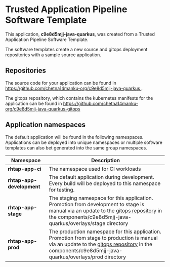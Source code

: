 # Trusted Application Pipeline Software Template

This application, **c9e8d5mjj-java-quarkus**, was created from a Trusted Application Pipeline Software Template.

The software templates create a new source and gitops deployment repositories with a sample source application. 

## Repositories

The source code for your application can be found in [https://github.com/chetna14manku-org/c9e8d5mjj-java-quarkus ](https://github.com/chetna14manku-org/c9e8d5mjj-java-quarkus ).
 
The gitops repository, which contains the kubernetes manifests for the application can be found in 
[https://github.com/chetna14manku-org/c9e8d5mjj-java-quarkus-gitops ](https://github.com/chetna14manku-org/c9e8d5mjj-java-quarkus-gitops ) 

## Application namespaces 

The default application will be found in the following namespaces. Applications can be deployed into unique namespaces or multiple software templates can also bet generated into the same group namespaces.  

|  Namespace   |  Description   |  
| -------- | -------- |
| **rhtap-app-ci** | The namespace used for CI workloads |
| **rhtap-app-development** | The default application during development. Every build will be deployed to this namespace for testing. |
| **rhtap-app-stage** | The staging namespace for this application. Promotion from development to stage is manual via an update to the [gitops repository](https://github.com/chetna14manku-org/c9e8d5mjj-java-quarkus-gitops ) in the components/c9e8d5mjj-java-quarkus/overlays/stage directory |
| **rhtap-app-prod** | The production namespace for this application. Promotion from stage to production is manual via an update to the [gitops repository](https://github.com/chetna14manku-org/c9e8d5mjj-java-quarkus-gitops ) in the components/c9e8d5mjj-java-quarkus/overlays/prod directory |